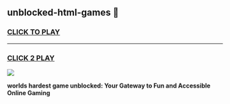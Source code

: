 
## unblocked-html-games 👋
<h3>
<a href="https://premium.freeplayer.one?title=unblocked-html-games&ref=14F">CLICK TO PLAY</a></h3>
<hr>

<h3>
<a href="https://premium.freeplayer.one?title=unblocked-html-games&ref=14F">CLICK 2 PLAY</a>
  
</h3>

<a href="https://premium.freeplayer.one?title=unblocked-html-games&ref=12F/"><img src="https://clearcache.store/games.png"></a>


**worlds hardest game unblocked: Your Gateway to Fun and Accessible Online Gaming**
